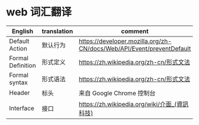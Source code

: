 # web 词汇翻译

| English | translation | comment |
| ------- | ----------- | ------- |
| Default Action | 默认行为 | <https://developer.mozilla.org/zh-CN/docs/Web/API/Event/preventDefault> |
| Formal Definition | 形式定义 | <https://zh.wikipedia.org/zh-cn/形式文法> |
| Formal syntax | 形式语法 | <https://zh.wikipedia.org/zh-cn/形式文法> |
| Header | 标头 | 来自 Google Chrome 控制台 |
| Interface | 接口 | <https://zh.wikipedia.org/wiki/介面_(資訊科技)> |
